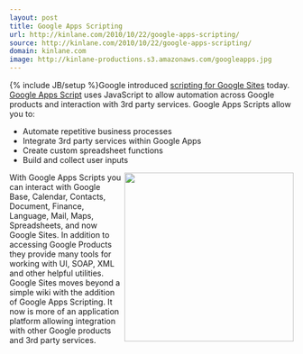 ```yaml
---
layout: post
title: Google Apps Scripting
url: http://kinlane.com/2010/10/22/google-apps-scripting/
source: http://kinlane.com/2010/10/22/google-apps-scripting/
domain: kinlane.com
image: http://kinlane-productions.s3.amazonaws.com/googleapps.jpg
---
```

{% include JB/setup %}Google introduced <a href="http://googleenterprise.blogspot.com/2010/10/automating-business-processes-in-google.html" target="_blank">scripting for Google Sites</a> today. <a href="http://code.google.com/googleapps/appsscript/index.html" target="_blank">Google Apps Script</a> uses JavaScript to allow automation across Google products and interaction with 3rd party services. Google Apps Scripts allow you to:
<ul class="mainlist">
     <li>Automate repetitive business processes
     </li>
     <li>Integrate 3rd party services within Google Apps
     </li>
     <li>Create custom spreadsheet functions
     </li>
     <li>Build and collect user inputs
     </li>
</ul><img src="http://kinlane-productions.s3.amazonaws.com/googleapps.jpg" alt="" width="300" align="right" /> With Google Apps Scripts you can interact with Google Base, Calendar, Contacts, Document, Finance, Language, Mail, Maps, Spreadsheets, and now Google Sites. In addition to accessing Google Products they provide many tools for working with UI, SOAP, XML and other helpful utilities. Google Sites moves beyond a simple wiki with the addition of Google Apps Scripting. It now is more of an application platform allowing integration with other Google products and 3rd party services.